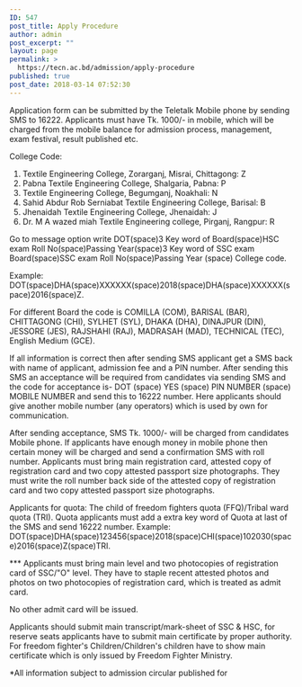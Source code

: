 ```yaml
---
ID: 547
post_title: Apply Procedure
author: admin
post_excerpt: ""
layout: page
permalink: >
  https://tecn.ac.bd/admission/apply-procedure
published: true
post_date: 2018-03-14 07:52:30
---
```

Application form can be submitted by the Teletalk Mobile phone by sending SMS to 16222. Applicants must have Tk. 1000/- in mobile, which will be charged from the mobile balance for admission process, management, exam festival, result published etc. 

College Code: 
1. Textile Engineering College, Zorarganj, Misrai, Chittagong: Z 
2. Pabna Textile Engineering College, Shalgaria, Pabna: P 
3. Textile Engineering College, Begumganj, Noakhali: N 
4. Sahid Abdur Rob Serniabat Textile Engineering College, Barisal: B 
5. Jhenaidah Textile Engineering College, Jhenaidah: J 
6. Dr. M A wazed miah Textile Engineering college, Pirganj, Rangpur: R 

Go to message option write DOT(space)3 Key word of Board(space)HSC exam Roll No(space)Passing Year(space)3 Key word of SSC exam Board(space)SSC exam Roll No(space)Passing Year (space) College code.
 
Example: DOT(space)DHA(space)XXXXXX(space)2018(space)DHA(space)XXXXXX(space)2016(space)Z.

For different Board the code is COMILLA (COM), BARISAL (BAR), CHITTAGONG (CHI), SYLHET (SYL), DHAKA (DHA), DINAJPUR (DIN), JESSORE (JES), RAJSHAHI (RAJ), MADRASAH (MAD), TECHNICAL (TEC), English Medium (GCE).

If all information is correct then after sending SMS applicant get a SMS back with name of applicant, admission fee and a PIN number. After sending this SMS an acceptance will be required from candidates via sending SMS and the code for acceptance is- DOT (space) YES (space) PIN NUMBER (space) MOBILE NUMBER and send this to 16222 number. Here applicants should give another mobile number (any operators) which is used by own for communication. 

After sending acceptance, SMS Tk. 1000/- will be charged from candidates Mobile phone. If applicants have enough money in mobile phone then certain money will be charged and send a confirmation SMS with roll number. Applicants must bring main registration card, attested copy of registration card and two copy attested passport size photographs. They must write the roll number back side of the attested copy of registration card and two copy attested passport size photographs. 

Applicants for quota: The child of freedom fighters quota (FFQ)/Tribal ward quota (TRI). Quota applicants must add a extra key word of Quota at last of the SMS and send 16222 number. 
Example: DOT(space)DHA(space)123456(space)2018(space)CHI(space)102030(space)2016(space)Z(space)TRI.

*** Applicants must bring main level and two photocopies of registration card of SSC/"O" level. They have to staple recent attested photos and photos on two photocopies of registration card, which is treated as admit card. 

No other admit card will be issued. 

Applicants should submit main transcript/mark-sheet of SSC & HSC, for reserve seats applicants have to submit main certificate by proper authority. For freedom fighter's Children/Children's children have to show main certificate which is only issued by Freedom Fighter Ministry.

*All information subject to admission circular published for